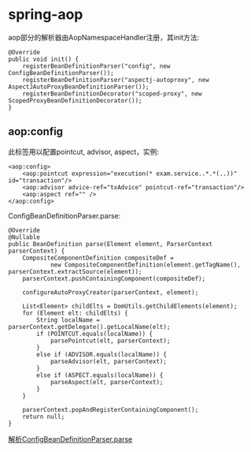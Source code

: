 # spring-aop

aop部分的解析器由AopNamespaceHandler注册，其init方法:
```
@Override
public void init() {
    registerBeanDefinitionParser("config", new ConfigBeanDefinitionParser());
    registerBeanDefinitionParser("aspectj-autoproxy", new AspectJAutoProxyBeanDefinitionParser());
    registerBeanDefinitionDecorator("scoped-proxy", new ScopedProxyBeanDefinitionDecorator());
}
```

## aop:config
此标签用以配置pointcut, advisor, aspect，实例:
```
<aop:config>
    <aop:pointcut expression="execution(* exam.service..*.*(..))" id="transaction"/>
    <aop:advisor advice-ref="txAdvice" pointcut-ref="transaction"/>
    <aop:aspect ref="" />
</aop:config>
```
ConfigBeanDefinitionParser.parse:
```
@Override
@Nullable
public BeanDefinition parse(Element element, ParserContext parserContext) {
    CompositeComponentDefinition compositeDef =
            new CompositeComponentDefinition(element.getTagName(), parserContext.extractSource(element));
    parserContext.pushContainingComponent(compositeDef);

    configureAutoProxyCreator(parserContext, element);

    List<Element> childElts = DomUtils.getChildElements(element);
    for (Element elt: childElts) {
        String localName = parserContext.getDelegate().getLocalName(elt);
        if (POINTCUT.equals(localName)) {
            parsePointcut(elt, parserContext);
        }
        else if (ADVISOR.equals(localName)) {
            parseAdvisor(elt, parserContext);
        }
        else if (ASPECT.equals(localName)) {
            parseAspect(elt, parserContext);
        }
    }

    parserContext.popAndRegisterContainingComponent();
    return null;
}
```
[解析ConfigBeanDefinitionParser.parse](./aop-modules/ConfigBeanDefinitionParser-parse解析.md)







